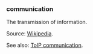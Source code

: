 ### communication

<p class="c8"><span class="c20 c9">The transmission of </span><span class="c20 c9">information</span><span class="c13 c9">.</span></p><p class="c8"><span class="c20 c9">Source: </span><span class="c2"><a class="c3" href="https://www.google.com/url?q=https://en.wikipedia.org/wiki/Communication&amp;sa=D&amp;source=editors&amp;ust=1706779842549834&amp;usg=AOvVaw3ono6G_AeUfrV4UcNMJ_Zt">Wikipedia</a></span><span class="c20 c9">.</span></p><p class="c8"><span>See also: </span><span class="c2"><a class="c3" href="#h.mqkudtdvvqw9">ToIP communication</a></span><span>.</span></p>